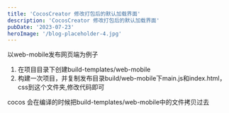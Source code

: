 ```yaml
---
title: 'CocosCreator 修改打包后的默认加载界面'
description: 'CocosCreator 修改打包后的默认加载界面'
pubDate: '2023-07-23'
heroImage: '/blog-placeholder-4.jpg'
---
```


以web-mobile发布网页端为例子

1.  在项目目录下创建build-templates/web-mobile
2.  构建一次项目，并复制发布目录build/web-mobile下main.js和index.html，css到这个文件夹,修改代码即可

cocos 会在编译的时候把build-templates/web-mobile中的文件拷贝过去